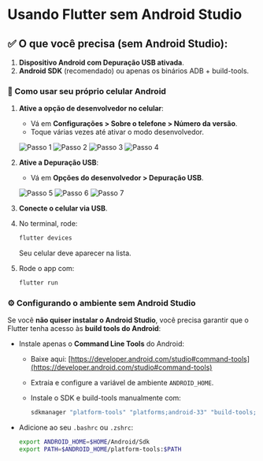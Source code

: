 # Usando Flutter sem Android Studio

## ✅ **O que você precisa (sem Android Studio):**

1. **Dispositivo Android com Depuração USB ativada**.
2. **Android SDK** (recomendado) ou apenas os binários ADB + build-tools.

### 📱 Como usar seu próprio celular Android

1. **Ative a opção de desenvolvedor no celular**:

   * Vá em **Configurações > Sobre o telefone > Número da versão**.
   * Toque várias vezes até ativar o modo desenvolvedor.

    ![Passo 1](../images/android-config-step-1.jpeg)
    ![Passo 2](../images/android-config-step-2.jpeg)
    ![Passo 3](../images/android-config-step-3.jpeg)
    ![Passo 4](../images/android-config-step-4.jpeg)

2. **Ative a Depuração USB**:

   * Vá em **Opções do desenvolvedor > Depuração USB**.

    ![Passo 5](../images/android-config-step-5.jpeg)
    ![Passo 6](../images/android-config-step-6.jpeg)
    ![Passo 7](../images/android-config-step-7.jpeg)

3. **Conecte o celular via USB**.

4. No terminal, rode:

   ```bash
   flutter devices
   ```

   Seu celular deve aparecer na lista.

5. Rode o app com:

   ```bash
   flutter run
   ```

### ⚙️ Configurando o ambiente sem Android Studio

Se você **não quiser instalar o Android Studio**, você precisa garantir que o Flutter tenha acesso às **build tools do Android**:

* Instale apenas o **Command Line Tools** do Android:

  * Baixe aqui: [https://developer.android.com/studio#command-tools](https://developer.android.com/studio#command-tools)
  * Extraia e configure a variável de ambiente `ANDROID_HOME`.
  * Instale o SDK e build-tools manualmente com:

    ```bash
    sdkmanager "platform-tools" "platforms;android-33" "build-tools;33.0.2"
    ```

* Adicione ao seu `.bashrc` ou `.zshrc`:

  ```bash
  export ANDROID_HOME=$HOME/Android/Sdk
  export PATH=$ANDROID_HOME/platform-tools:$PATH
  ```
